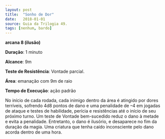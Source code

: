 ```yaml
---
layout: post
title:  "Sonho de Dor"
date:   2018-01-01
source: Guia da Trilogia 49.
tags: [nenhum, bardo]
---
```


**arcana 8 (ilusão)**

**Duração**: 1 minuto

**Alcance**: 9m

**Teste de Resistência**: Vontade parcial.

**Área**: emanação com 9m de raio

**Tempo de Execução**: ação padrão

No início de cada rodada, cada inimigo dentro da área é atingido por dores terríveis, sofrendo 4d8 pontos de dano e uma penalidade de –4 em jogadas de ataque e testes de habilidade, perícia e resistências até o início de seu próximo turno. Um teste de Vontade bem-sucedido reduz o dano à metade e evita a penalidade.
Entretanto, o dano é ilusório, e desaparece no fim da duração da magia. Uma criatura que tenha caído inconsciente pelo dano acorda dentro de uma hora.
